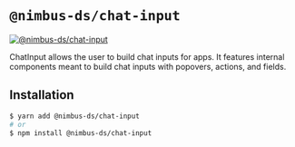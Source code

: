 # `@nimbus-ds/chat-input`

[![@nimbus-ds/chat-input](https://img.shields.io/npm/v/@nimbus-ds/chat-input?label=%40nimbus-ds%2Fchat-input)](https://www.npmjs.com/package/@nimbus-ds/chat-input)

ChatInput allows the user to build chat inputs for apps. It features internal components meant to build chat inputs with popovers, actions, and fields.

## Installation

```sh
$ yarn add @nimbus-ds/chat-input
# or
$ npm install @nimbus-ds/chat-input
```
